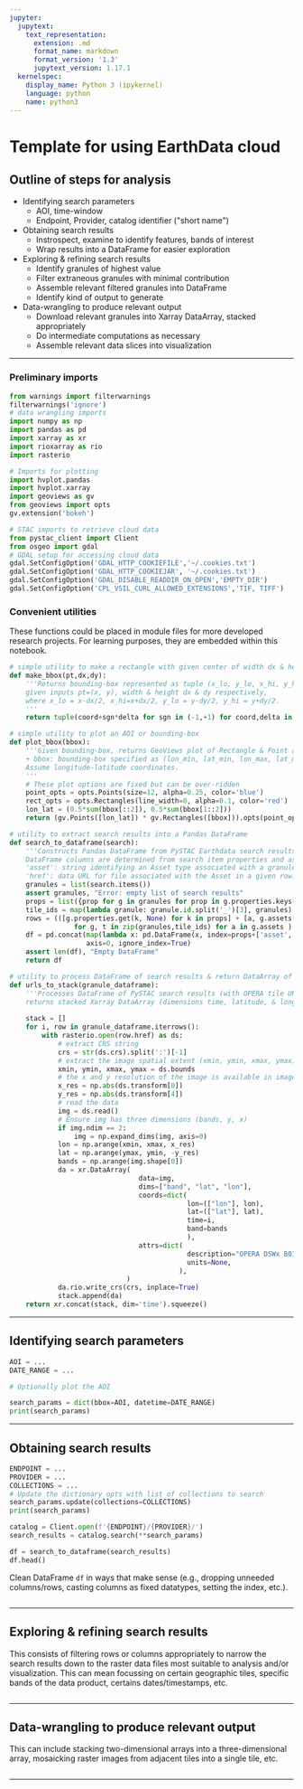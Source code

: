 ```yaml
---
jupyter:
  jupytext:
    text_representation:
      extension: .md
      format_name: markdown
      format_version: '1.3'
      jupytext_version: 1.17.1
  kernelspec:
    display_name: Python 3 (ipykernel)
    language: python
    name: python3
---
```


# Template for using EarthData cloud

## Outline of steps for analysis

<!-- #region jupyter={"source_hidden": true} -->
+ Identifying search parameters
    + AOI, time-window
    + Endpoint, Provider, catalog identifier ("short name")
+ Obtaining search results
    + Instrospect, examine to identify features, bands of interest
    + Wrap results into a DataFrame for easier exploration
+ Exploring & refining search results
    + Identify granules of highest value
    + Filter extraneous granules with minimal contribution
    + Assemble relevant filtered granules into DataFrame
    + Identify kind of output to generate
+ Data-wrangling to produce relevant output
    + Download relevant granules into Xarray DataArray, stacked appropriately
    + Do intermediate computations as necessary
    + Assemble relevant data slices into visualization
<!-- #endregion -->

---

### Preliminary imports

```python jupyter={"source_hidden": true}
from warnings import filterwarnings
filterwarnings('ignore')
# data wrangling imports
import numpy as np
import pandas as pd
import xarray as xr
import rioxarray as rio
import rasterio
```

```python jupyter={"source_hidden": true}
# Imports for plotting
import hvplot.pandas
import hvplot.xarray
import geoviews as gv
from geoviews import opts
gv.extension('bokeh')
```

```python jupyter={"source_hidden": true}
# STAC imports to retrieve cloud data
from pystac_client import Client
from osgeo import gdal
# GDAL setup for accessing cloud data
gdal.SetConfigOption('GDAL_HTTP_COOKIEFILE','~/.cookies.txt')
gdal.SetConfigOption('GDAL_HTTP_COOKIEJAR', '~/.cookies.txt')
gdal.SetConfigOption('GDAL_DISABLE_READDIR_ON_OPEN','EMPTY_DIR')
gdal.SetConfigOption('CPL_VSIL_CURL_ALLOWED_EXTENSIONS','TIF, TIFF')
```

### Convenient utilities

<!-- #region jupyter={"source_hidden": true} -->
These functions could be placed in module files for more developed research projects. For learning purposes, they are embedded within this notebook.
<!-- #endregion -->

```python jupyter={"source_hidden": true}
# simple utility to make a rectangle with given center of width dx & height dy
def make_bbox(pt,dx,dy):
    '''Returns bounding-box represented as tuple (x_lo, y_lo, x_hi, y_hi)
    given inputs pt=(x, y), width & height dx & dy respectively,
    where x_lo = x-dx/2, x_hi=x+dx/2, y_lo = y-dy/2, y_hi = y+dy/2.
    '''
    return tuple(coord+sgn*delta for sgn in (-1,+1) for coord,delta in zip(pt, (dx/2,dy/2)))
```

```python jupyter={"source_hidden": true}
# simple utility to plot an AOI or bounding-box
def plot_bbox(bbox):
    '''Given bounding-box, returns GeoViews plot of Rectangle & Point at center
    + bbox: bounding-box specified as (lon_min, lat_min, lon_max, lat_max)
    Assume longitude-latitude coordinates.
    '''
    # These plot options are fixed but can be over-ridden
    point_opts = opts.Points(size=12, alpha=0.25, color='blue')
    rect_opts = opts.Rectangles(line_width=0, alpha=0.1, color='red')
    lon_lat = (0.5*sum(bbox[::2]), 0.5*sum(bbox[1::2]))
    return (gv.Points([lon_lat]) * gv.Rectangles([bbox])).opts(point_opts, rect_opts)
```

```python jupyter={"source_hidden": true}
# utility to extract search results into a Pandas DataFrame
def search_to_dataframe(search):
    '''Constructs Pandas DataFrame from PySTAC Earthdata search results.
    DataFrame columns are determined from search item properties and assets.
    'asset': string identifying an Asset type associated with a granule
    'href': data URL for file associated with the Asset in a given row.'''
    granules = list(search.items())
    assert granules, "Error: empty list of search results"
    props = list({prop for g in granules for prop in g.properties.keys()})
    tile_ids = map(lambda granule: granule.id.split('_')[3], granules)
    rows = (([g.properties.get(k, None) for k in props] + [a, g.assets[a].href, t])
                for g, t in zip(granules,tile_ids) for a in g.assets )
    df = pd.concat(map(lambda x: pd.DataFrame(x, index=props+['asset','href', 'tile_id']).T, rows),
                   axis=0, ignore_index=True)
    assert len(df), "Empty DataFrame"
    return df
```

```python jupyter={"source_hidden": true}
# utility to process DataFrame of search results & return DataArray of stacked raster images
def urls_to_stack(granule_dataframe):
    '''Processes DataFrame of PySTAC search results (with OPERA tile URLs) &
    returns stacked Xarray DataArray (dimensions time, latitude, & longitude)'''
    
    stack = []
    for i, row in granule_dataframe.iterrows():
        with rasterio.open(row.href) as ds:
            # extract CRS string
            crs = str(ds.crs).split(':')[-1]
            # extract the image spatial extent (xmin, ymin, xmax, ymax)
            xmin, ymin, xmax, ymax = ds.bounds
            # the x and y resolution of the image is available in image metadata
            x_res = np.abs(ds.transform[0])
            y_res = np.abs(ds.transform[4])
            # read the data 
            img = ds.read()
            # Ensure img has three dimensions (bands, y, x)
            if img.ndim == 2:
                img = np.expand_dims(img, axis=0) 
            lon = np.arange(xmin, xmax, x_res)
            lat = np.arange(ymax, ymin, -y_res)
            bands = np.arange(img.shape[0])
            da = xr.DataArray(
                                data=img,
                                dims=["band", "lat", "lon"],
                                coords=dict(
                                            lon=(["lon"], lon),
                                            lat=(["lat"], lat),
                                            time=i,
                                            band=bands
                                            ),
                                attrs=dict(
                                            description="OPERA DSWx B01",
                                            units=None,
                                          ),
                             )
            da.rio.write_crs(crs, inplace=True)   
            stack.append(da)
    return xr.concat(stack, dim='time').squeeze()
```

---

## Identifying search parameters

```python jupyter={"source_hidden": true}
AOI = ...
DATE_RANGE = ...
```

```python jupyter={"source_hidden": true}
# Optionally plot the AOI
```

```python jupyter={"source_hidden": true}
search_params = dict(bbox=AOI, datetime=DATE_RANGE)
print(search_params)
```

---

## Obtaining search results

```python jupyter={"source_hidden": true}
ENDPOINT = ...
PROVIDER = ...
COLLECTIONS = ...
# Update the dictionary opts with list of collections to search
search_params.update(collections=COLLECTIONS)
print(search_params)
```

```python jupyter={"source_hidden": true}
catalog = Client.open(f'{ENDPOINT}/{PROVIDER}/')
search_results = catalog.search(**search_params)
```

```python jupyter={"source_hidden": true}
df = search_to_dataframe(search_results)
df.head()
```

<!-- #region jupyter={"source_hidden": true} -->
Clean DataFrame `df` in ways that make sense (e.g., dropping unneeded columns/rows, casting columns as fixed datatypes, setting the index, etc.).
<!-- #endregion -->

```python jupyter={"source_hidden": true}
```

---

## Exploring & refining search results

<!-- #region jupyter={"source_hidden": true} -->
This consists of filtering rows or columns appropriately to narrow the search results down to the raster data files most suitable to analysis and/or visualization. This can mean focussing on certain geographic tiles, specific bands of the data product, certains dates/timestamps, etc.
<!-- #endregion -->

```python jupyter={"source_hidden": true}
```

---

## Data-wrangling to produce relevant output

<!-- #region jupyter={"source_hidden": true} -->
This can include stacking two-dimensional arrays into a three-dimensional array, mosaicking raster images from adjacent tiles into a single tile, etc.
<!-- #endregion -->

```python jupyter={"source_hidden": true}
```

---
